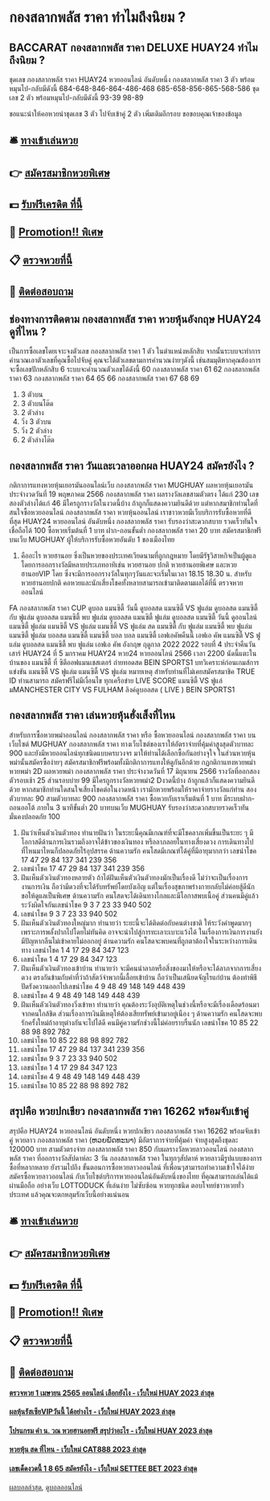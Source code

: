 # กองสลากพลัส ราคา ทำไมถึงนิยม ?
## BACCARAT กองสลากพลัส ราคา DELUXE HUAY24 ทำไมถึงนิยม ?
ชุดเลข กองสลากพลัส ราคา HUAY24 หวยออนไลน์ อันดับหนึ่ง กองสลากพลัส ราคา 3 ตัว พร้อมหมุนไป-กลับมีดังนี้
684-648-846-864-486-468
685-658-856-865-568-586
ชุดเลข 2 ตัว พร้อมหมุนไป-กลับมีดังนี้
93-39
98-89

ขอแนะนำให้คอหวยนำชุดเลข 3 ตัว ไปจับเข้าคู่ 2 ตัว เพิ่มเติมอีกรอบ
ขอขอบคุณเจ้าของข้อมูล

## 🛎 [ทางเข้าเล่นหวย](https://bit.ly/3BG5bNw)
## 👉 [สมัครสมาชิกหวยพิเศษ](https://bit.ly/3BG5bNw)
## 💵 [รับฟรีเครดิต ที่นี้](https://bit.ly/3C3mvgS)
## 👑 [Promotion!! พิเศษ](https://bit.ly/3C3mvgS)
## 📋 [ตรวจหวยที่นี้](https://bit.ly/3C3mvgS)
## 📱 [ติดต่อสอบถาม](https://bit.ly/3C3mvgS)

## ช่องทางการติดตาม กองสลากพลัส ราคา หวยหุ้นอังกฤษ HUAY24 ดูที่ไหน ?
เป็นการซื้อเลขโดยเจาะจงตัวเลข กองสลากพลัส ราคา 1 ตัว ในตำแหน่งหลักสิบ จากนั้นระบบจะทำการคำนวณเอาตัวเลขที่คุณซื้อไปจับคู่ คุณจะได้ตัวเลขตามการคำนวณง่ายๆดังนี้
เช่นสมมุติหากคุณต้องการจะซื้อเลขปักหลักสิบ 6 ระบบจะคำนวณตัวเลขได้ดังนี้ 60 กองสลากพลัส ราคา 61 62 กองสลากพลัส ราคา 63 กองสลากพลัส ราคา 64 65 66 กองสลากพลัส ราคา 67 68 69
1. 3 ตัวบน
2. 3 ตัวบนโต๊ด
3. 2 ตัวล่าง
4. วิ่ง 3 ตัวบน
5. วิ่ง 2 ตัวล่าง
6. 2 ตัวล่างโต๊ด

## กองสลากพลัส ราคา วันและเวลาออกผล HUAY24 สมัครยังไง ?
กติกาการแทงหวยหุ้นเยอรมันออนไลน์เว็บ กองสลากพลัส ราคา MUGHUAY
ผลหวยหุ้นเยอรมัน ประจำงวดวันที่ 19 พฤษภาคม 2566 กองสลากพลัส ราคา ผลรางวัลเลขสามตัวตรง ได้แก่ 230 เลขสองตัวล่างได้แก่ 46 มีใครถูกรางวัลในงวดนี้บ้าง ถ้าถูกก็แสดงความยินดีด้วย แต่หากสมาชิกท่านใดที่สนใจซื้อหวยออนไลน์ กองสลากพลัส ราคา หวยหุ้นออนไลน์ เราชาวหวยมีเว็บบริการรับซื้อหวยที่ดีที่สุด HUAY24 หวยออนไลน์ อันดับหนึ่ง กองสลากพลัส ราคา รับรองว่าสะดวกสบาย รวดเร็วทันใจ เชื่อถือได้ 100 ซื้อหวยเริ่มต้นที่ 1 บาท ฝาก-ถอนขั้นต่ำ กองสลากพลัส ราคา 20 บาท สมัครสมาชิกฟรี บนเว็บ MUGHUAY ผู้ให้บริการรับซื้อหวยอันดับ 1 ของเมืองไทย
1. คืออะไร หวยฮานอย ซึ่งเป็นหวยของประเทศเวียดนามที่ถูกกฎหมาย โดยมีรัฐวิสาหกิจเป็นผู้ดูแลโดยการออกรางวัลมีหลายประเภทอาทิเช่น หวยฮานอย ปกติ หวยฮานอยพิเศษ และหวยฮานอยVIP โดย ซึ่งจะมีการออกรางวัลในทุกๆวันและจะเริ่มในเวลา 18.15 18.30 น. สำหรับหวยฮานอยปกติ คอหวยและนักเสี่ยงโชคทั้งหลายสามารถเข้ามาติดตามผลได้ที่นี่ ตรวจหวยออนไลน์

FA กองสลากพลัส ราคา CUP ดูบอล แมนซิตี้ วันนี้ ดูบอลสด แมนซิตี้ VS ฟูแล่ม ดูบอลสด แมนซิตี้ กับ ฟูแล่ม ดูบอลสด แมนซิตี้ พบ ฟูแล่ม ดูบอลสด แมนซิตี้ ฟูแล่ม ดูบอลสด แมนซิตี้ วันนี้ ดูออนไลน์ แมนซิตี้ ฟูแล่ม แมนซิตี้ VS ฟูแล่ม แมนซิตี้ VS ฟูแล่ม สด แมนซิตี้ กับ ฟูแล่ม แมนซิตี้ พบ ฟูแล่ม แมนซิตี้ ฟูแล่ม บอลสด แมนซิตี้ แมนซิตี้ บอล บอล แมนซิตี้ เอฟเอคัพคืนนี้ เอฟเอ คัพ
แมนซิตี้ VS ฟูแล่ม
ดูบอลสด แมนซิตี้ พบ ฟูแล่ม เอฟเอ คัพ อังกฤษ ฤดูกาล 2022 2022 รอบที่ 4 ประจำคืนวัน เสาร์ HUAY24 ที่ 5 มกราคม HUAY24 หวย24 หวยออนไลน์ 2566 เวลา 2200 นัดนี้แตะในบ้านของ แมนซิตี้ ที่ ซิตีออฟแมนเชสเตอร์ ถ่ายทอดสด BEIN SPORTS1
บทวิเคราะห์ก่อนเกมส์การแข่งขัน แมนซิตี้ VS ฟูแล่ม
แมนซิตี้ VS ฟูแล่ม
หมายเหตุ สำหรับท่านที่ไม่เคยสมัครสมาชิค TRUE ID ท่านสามารถ สมัครฟรีไม่มีเงื่อนไข ทุกเครือข่าย
LIVE SCORE แมนซิตี้ VS ฟูแล่มMANCHESTER CITY VS FULHAM
ลิงค์ดูบอลสด ( LIVE )
 BEIN SPORTS1 

## กองสลากพลัส ราคา เล่นหวยหุ้นฮั่งเส็งที่ไหน
สำหรับการซื้อหวยพม่าออนไลน์ กองสลากพลัส ราคา หรือ ซื้อหวยออนไลน์ กองสลากพลัส ราคา บนเว็บไซต์ MUGHUAY กองสลากพลัส ราคา ทางเว็บไซต์ของเราให้อัตราจ่ายที่คุ้มค่าสูงสุดตัวบาทละ 900 และยังมีหวยออนไลน์ทุกชนิดแบบครบวงจร มาให้ท่านได้เลือกซื้อกันอย่างจุใจ ในส่วนหวยหุ้นพม่านั้นสมัครซื้อง่ายๆ สมัครสมาชิกฟรีพร้อมทั้งมีกติกาการแทงให้ดูกันอีกด้วย
กฏกติกาแทงหวยพม่า หวยพม่า 2D
ผลหวยพม่า กองสลากพลัส ราคา ประจำงวดวันที่ 17 มิถุนายน 2566 รางวัลที่ออกสองตัวรอบเช้า 25 ส่วนรอบบ่าย 99 มีใครถูกรางวัลหวยพม่า2 Dงวดนี้บ้าง ถ้าถูกแล้วก็แสดงความยินดีด้วย หากสมาชิกท่านใดสนใจเสี่ยงโชคต่อในงวดหน้า เรามักหวยพร้อมให้ราคาจ่ายรางวัลแก่ท่าน สองตัวบาทละ 90 สามตัวบาทละ 900 กองสลากพลัส ราคา ซื้อหวยกับเราเริ่มต้นที่ 1 บาท มีระบบฝาก-ถอนออโต้ ภายใน 3 นาทีขั้นต่ำ 20 บาทบนเว็บ MUGHUAY รับรองว่าสะดวกสบายรวดเร็วทัน มั่นคงปลอดภัย 100
1. ฝันว่าเห็นตัวเงินตัวทอง ทำนายฝันว่า ในระยะนี้คุณมีเกณฑ์ที่จะมีโชคลาภเพิ่มขึ้นเป็นระยะ ๆ มีโอกาสดีด้านการเงินรวมถึงอาจได้ข้าวของเงินทอง หรือลาภลอยในทางเสี่ยงดวง การเดินทางไปที่ไหนมาไหนก็ปลอดภัยไร้อุปสรรค ด้านความรัก คนโสดมีเกณฑ์ได้คู่ที่มีอายุมากกว่า เลขนำโชค 17 47 29 84 137 341 239 356
2. เลขนำโชค 17 47 29 84 137 341 239 356
3. ฝันเห็นตัวเงินตัวทองหลายตัว ถ้าได้ฝันเห็นตัวเงินตัวทองมักเป็นเรื่องดี ไม่ว่าจะเป็นเรื่องการงานการเงิน ถือว่ามีดวงที่จะได้รับทรัพย์โดยบังเอิญ แต่ในเรื่องสุขภาพร่างกายกลับไม่ค่อยสู้ดีนัก ขอให้ดูแลเป็นพิเศษ ด้านความรัก คนโสดจะได้เดินทางไกลและมีโอกาสพบเนื้อคู่ ส่วนคนมีคู่แล้วระวังผิดใจกันเลขนำโชค 9 3 7 23 33 940 502
4. เลขนำโชค 9 3 7 23 33 940 502
5. ฝันเห็นตัวเงินตัวทองใหญ่มาก ทำนายว่า ระยะนี้จะได้ติดต่อกับคนต่างชาติ ให้ระวังคำพูดมากๆเพราะการพลั้งปากไปโดยไม่ทันคิด อาจจะนำไปสู่การทะเลาะเบาะแว้งได้ ในเรื่องการเงินการงานยังมีปัญหากลืนไม่เข้าคายไม่ออกอยู่ ด้านความรัก คนโสดจะพบคนที่ถูกตาต้องใจในระหว่างการเดินทาง เลขนำโชค 1 4 17 29 84 347 123
6. เลขนำโชค 1 4 17 29 84 347 123
7. ฝันเห็นตัวเงินตัวทองเข้าบ้าน ทำนายว่า จะมีคนนำลาภหรือสิ่งของมาให้หรือจะได้ลาภจากการเสี่ยงดวง ตรงกันข้ามกับคำที่ว่าถ้าสัตว์จำพวกนี้เลื้อยเข้าบ้าน ถือว่าเป็นเสนียดจัญไรแก่บ้าน ต้องทำพิธีปัดรังควานออกไปเลขนำโชค 4 9 48 49 148 149 448 439
8. เลขนำโชค 4 9 48 49 148 149 448 439
9. ฝันเห็นตัวเงินตัวทองวิ่งเข้าหา ทำนายว่า คุณต้องระวังอุบัติเหตุในช่วงนี้หรือจะมีเรื่องเดือดร้อนมาจากคนใกล้ชิด ส่วนเรื่องการเงินมีเหตุให้ต้องเสียทรัพย์เข้ามาอยู่เนือง ๆ ด้านความรัก คนโสดจะพบรักครั้งใหม่ถ้าอายุต่างกันจะไปได้ดี คนมีคู่ความรักช่วงนี้ไม่ค่อยราบรื่นนัก เลขนำโชค 10 85 22 88 98 892 782
10. เลขนำโชค 10 85 22 88 98 892 782
11. เลขนำโชค 17 47 29 84 137 341 239 356
12. เลขนำโชค 9 3 7 23 33 940 502
13. เลขนำโชค 1 4 17 29 84 347 123
14. เลขนำโชค 4 9 48 49 148 149 448 439
15. เลขนำโชค 10 85 22 88 98 892 782

## สรุปคือ หวยปกเขียว กองสลากพลัส ราคา 16262 พร้อมจับเข้าคู่
สรุปคือ HUAY24 หวยออนไลน์ อันดับหนึ่ง หวยปกเขียว กองสลากพลัส ราคา 16262 พร้อมจับเข้าคู่ หวยลาว กองสลากพลัส ราคา (ຫວຍພັດທະນາ​) มีอัตราการจ่ายที่คุ้มค่า จ่ายสูงสุดถึงชุดละ 120000 บาท สามตัวตรงจ่าย กองสลากพลัส ราคา 850 กับผลรางวัลหวยลาวออนไลน์ กองสลากพลัส ราคา ที่ออกรางวัลสัปดาห์ละ 3 วัน กองสลากพลัส ราคา ในทุกๆสัปดาห์ หวยลาวมีรูปแบบของการซื้อที่หลากหลาย ยังรวมไปถึง ขั้นตอนการซื้อหวยลาวออนไลน์ ที่เพื่อนๆสามารถทำความเข้าใจได้ง่าย สมัครซื้อหวยลาวออนไลน์ กับเว็บไซต์บริการหวยออนไลน์อันดับหนึ่งของไทย ที่คุณสามารถเล่นได้แม้ผ่านมือถือ อย่างเว็บ LOTTODUCK ที่เล่นง่าย ไม่ซับซ้อน หวยทุกชนิด ตอบโจทย์ชาวหวยทั่วประเทศ แล้วคุณจะตกหลุมรักเว็บนี้อย่างแน่นอน

## 🛎 [ทางเข้าเล่นหวย](https://bit.ly/3BG5bNw)
## 👉 [สมัครสมาชิกหวยพิเศษ](https://bit.ly/3BG5bNw)
## 💵 [รับฟรีเครดิต ที่นี้](https://bit.ly/3C3mvgS)
## 👑 [Promotion!! พิเศษ](https://bit.ly/3C3mvgS)
## 📋 [ตรวจหวยที่นี้](https://bit.ly/3C3mvgS)
## 📱 [ติดต่อสอบถาม](https://bit.ly/3C3mvgS)

#### [ตรวจหวย 1 เมษายน 2565 ออนไลน์ เลือกยังไง - เว็บใหม่ HUAY 2023 ล่าสุด](https://atom.io/themes/ตรวจหวย%201%20เมษายน%202565%20ออนไลน์%20เลือกยังไง%20-%20เว็บใหม่%20huay%202023%20ล่าสุด)
#### [ผลหุ้นรัสเซียVIPวันนี้ ได้อย่างไร - เว็บใหม่ HUAY 2023 ล่าสุด](https://atom.io/themes/ผลหุ้นรัสเซียvipวันนี้%20ได้อย่างไร%20-%20เว็บใหม่%20huay%202023%20ล่าสุด)
#### [โปรแกรม คํา น. วณ หวยฮานอยฟรี สรุปว่าอะไร - เว็บใหม่ HUAY 2023 ล่าสุด](https://atom.io/themes/โปรแกรม%20คํา%20น.%20วณ%20หวยฮานอยฟรี%20สรุปว่าอะไร%20-%20เว็บใหม่%20huay%202023%20ล่าสุด)
#### [หวยหุ้น สด ที่ไหน - เว็บใหม่ CAT888 2023 ล่าสุด](https://atom.io/themes/หวยหุ้น%20สด%20ที่ไหน%20-%20เว็บใหม่%20cat888%202023%20ล่าสุด)
#### [เลขเด็ดงวดนี้ 1 8 65 สมัครยังไง - เว็บใหม่ SETTEE BET 2023 ล่าสุด](https://atom.io/themes/เลขเด็ดงวดนี้%201%208%2065%20สมัครยังไง%20-%20เว็บใหม่%20settee%20bet%202023%20ล่าสุด)

[ผลบอลล่าสุด](https://siamsport.tv "ผลบอลล่าสุด"), [ดูบอลออนไลน์](https://siamsport.tv/ดูบอลสด "ดูบอลออนไลน์")